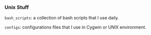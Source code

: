 ### Unix Stuff

`bash_scripts`: a collection of bash scripts that I use daily.

`configs`: configurations files that I use in Cygwin or UNIX environment.

